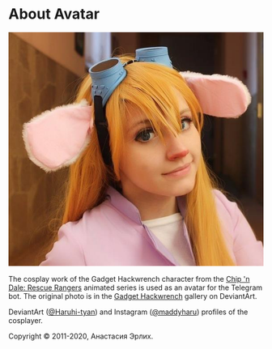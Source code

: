 About Avatar
============

![Gadget Hackwrench Avatar](../image/avatar.jpg)

The cosplay work of the Gadget Hackwrench character from the [Chip 'n Dale: Rescue Rangers](https://en.wikipedia.org/wiki/Chip_'n_Dale:_Rescue_Rangers) animated series is used as an avatar for the Telegram bot. The original photo is in the [Gadget Hackwrench](https://www.deviantart.com/haruhi-tyan/gallery/47608869/gadget-hackwrench) gallery on DeviantArt.

DeviantArt ([@Haruhi-tyan](https://www.deviantart.com/haruhi-tyan)) and Instagram ([@maddyharu](https://www.instagram.com/maddyharu/)) profiles of the cosplayer.

Copyright © 2011-2020, Анастасия Эрлих.
